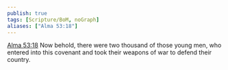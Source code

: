 ```yaml
---
publish: true
tags: [Scripture/BoM, noGraph]
aliases: ["Alma 53:18"]
---
```

[Alma 53:18](https://churchofjesuschrist.org/study/scriptures/bofm/alma/53?lang=eng&id=p18#p18) Now behold, there were two thousand of those young men, who entered into this covenant and took their weapons of war to defend their country.
